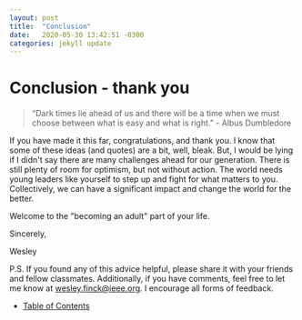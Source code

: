 ```yaml
---
layout: post
title:  "Conclusion"
date:   2020-05-30 13:42:51 -0300
categories: jekyll update
---
```

# Conclusion - thank you
> “Dark times lie ahead of us and there will be a time when we must choose between what is easy and what is right.” - Albus Dumbledore

If you have made it this far, congratulations, and thank you. I know that some of these ideas (and quotes) are a bit, well, bleak. But, I would be lying if I didn't say there are many challenges ahead for our generation. There is still plenty of room for optimism, but not without action. The world needs young leaders like yourself to step up and fight for what matters to you. Collectively, we can have a significant impact and change the world for the better.

Welcome to the "becoming an adult" part of your life.

Sincerely,

Wesley

P.S. If you found any of this advice helpful, please share it with your friends and fellow classmates. Additionally, if you have comments, feel free to let me know at wesley.finck@ieee.org. I encourage all forms of feedback.

- [Table of Contents](https://wfinck97.github.io/welcome/jekyll/update/2020/05/30/PSS-intro.html)
